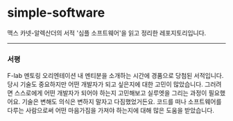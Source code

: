 # simple-software
맥스 카넷-알렉산더의 서적 '심플 소프트웨어'을 읽고 정리한 레포지토리입니다.

---

### 서평

F-lab 멘토링 오리엔테이션 내 멘티분을 소개하는 시간에 경품으로 당첨된 서적입니다. 당시 기술도 중요하지만 어떤 개발자가 되고 싶은지에 대한 고민이 많았습니다. 그러려면 스스로에게 어떤 개발자가 되어야 하는지 고민해보고 실루엣을 그리는 과정이 필요했어요. 기술은 변해도 의식은 변하지 말자고 다짐했었거든요. 코드를 떠나 소프트웨어를 다루는 사람으로써 어떤 마음가짐을 가져야 하는지에 대해 많은 도움을 받았습니다.